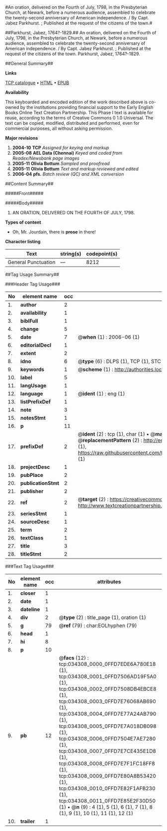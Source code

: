 #An oration, delivered on the Fourth of July, 1798, in the Presbyterian Church, at Newark, before a numerous audience, assembled to celebrate the twenty-second anniversary of American independence. / By Capt. Jabez Parkhurst. ; Published at the request of the citizens of the town.#

##Parkhurst, Jabez, 1764?-1829.##
An oration, delivered on the Fourth of July, 1798, in the Presbyterian Church, at Newark, before a numerous audience, assembled to celebrate the twenty-second anniversary of American independence. / By Capt. Jabez Parkhurst. ; Published at the request of the citizens of the town.
Parkhurst, Jabez, 1764?-1829.

##General Summary##

**Links**

[TCP catalogue](http://www.ota.ox.ac.uk/tcp/)  • 
[HTML](http://tei.it.ox.ac.uk/tcp/Texts-HTML/free/N25/N25802.html)  • 
[EPUB](http://tei.it.ox.ac.uk/tcp/Texts-EPUB/free/N25/N25802.epub)

**Availability**

This keyboarded and encoded edition of the
	       work described above is co-owned by the institutions
	       providing financial support to the Early English Books
	       Online Text Creation Partnership. This Phase I text is
	       available for reuse, according to the terms of Creative
	       Commons 0 1.0 Universal. The text can be copied,
	       modified, distributed and performed, even for
	       commercial purposes, all without asking permission.

**Major revisions**

1. __2004-10__ __TCP__ *Assigned for keying and markup*
1. __2005-08__ __AEL Data (Chennai)__ *Keyed and coded from Readex/Newsbank page images*
1. __2005-11__ __Olivia Bottum__ *Sampled and proofread*
1. __2005-11__ __Olivia Bottum__ *Text and markup reviewed and edited*
1. __2006-04__ __pfs.__ *Batch review (QC) and XML conversion*

##Content Summary##

#####Front#####

#####Body#####

1. AN ORATION, DELIVERED ON THE FOURTH OF JULY, 1798.

**Types of content**

  * Oh, Mr. Jourdain, there is **prose** in there!

**Character listing**


|Text|string(s)|codepoint(s)|
|---|---|---|
|General Punctuation|—|8212|

##Tag Usage Summary##

###Header Tag Usage###

|No|element name|occ|attributes|
|---|---|---|---|
|1.|__author__|2||
|2.|__availability__|1||
|3.|__biblFull__|1||
|4.|__change__|5||
|5.|__date__|7| @__when__ (1) : 2006-06 (1)|
|6.|__editorialDecl__|1||
|7.|__extent__|2||
|8.|__idno__|6| @__type__ (6) : DLPS (1), TCP (1), STC (1), NOTIS (1), IMAGE-SET (1), EVANS-CITATION (1)|
|9.|__keywords__|1| @__scheme__ (1) : http://authorities.loc.gov/ (1)|
|10.|__label__|5||
|11.|__langUsage__|1||
|12.|__language__|1| @__ident__ (1) : eng (1)|
|13.|__listPrefixDef__|1||
|14.|__note__|3||
|15.|__notesStmt__|1||
|16.|__p__|11||
|17.|__prefixDef__|2| @__ident__ (2) : tcp (1), char (1)  •  @__matchPattern__ (2) : ([0-9\-]+):([0-9IVX]+) (1), (.+) (1)  •  @__replacementPattern__ (2) : http://eebo.chadwyck.com/downloadtiff?vid=$1&page=$2 (1), https://raw.githubusercontent.com/textcreationpartnership/Texts/master/tcpchars.xml#$1 (1)|
|18.|__projectDesc__|1||
|19.|__pubPlace__|2||
|20.|__publicationStmt__|2||
|21.|__publisher__|2||
|22.|__ref__|2| @__target__ (2) : https://creativecommons.org/publicdomain/zero/1.0/ (1), http://www.textcreationpartnership.org/docs/. (1)|
|23.|__seriesStmt__|1||
|24.|__sourceDesc__|1||
|25.|__term__|2||
|26.|__textClass__|1||
|27.|__title__|3||
|28.|__titleStmt__|2||


###Text Tag Usage###

|No|element name|occ|attributes|
|---|---|---|---|
|1.|__closer__|1||
|2.|__date__|1||
|3.|__dateline__|1||
|4.|__div__|2| @__type__ (2) : title_page (1), oration (1)|
|5.|__g__|79| @__ref__ (79) : char:EOLhyphen (79)|
|6.|__head__|1||
|7.|__hi__|8||
|8.|__p__|10||
|9.|__pb__|12| @__facs__ (12) : tcp:034308_0000_0FFD7EDE6A780E18 (1), tcp:034308_0001_0FFD7506AD19F5A0 (1), tcp:034308_0002_0FFD7508DB4EBCE8 (1), tcp:034308_0003_0FFD7E76068AB690 (1), tcp:034308_0004_0FFD7E77A24AB790 (1), tcp:034308_0005_0FFD7E7A018DB098 (1), tcp:034308_0006_0FFD7504E7AE7280 (1), tcp:034308_0007_0FFD7E7CE435E1D8 (1), tcp:034308_0008_0FFD7E7F1FC18FF8 (1), tcp:034308_0009_0FFD7E80A8B53420 (1), tcp:034308_0010_0FFD7E82F1AFB230 (1), tcp:034308_0011_0FFD7E85E2F30D50 (1)  •  @__n__ (9) : 4 (1), 5 (1), 6 (1), 7 (1), 8 (1), 9 (1), 10 (1), 11 (1), 12 (1)|
|10.|__trailer__|1||
